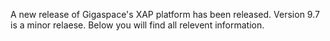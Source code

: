 

A new release of Gigaspace's XAP platform has been released. Version 9.7 is a minor relaese. Below you will find all relevent information.